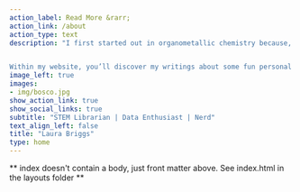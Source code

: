 ```yaml
---
action_label: Read More &rarr;
action_link: /about
action_type: text
description: "I first started out in organometallic chemistry because, let’s face it, liquid nitrogen is endlessly cool at any age. Later, I spent some time in a few Canadian universities as an academic science and engineering librarian. My fascination with data science stems from the joy of vigorously shaking a dataset and watching the story fall out. I'm also actively involved in the workingline German Shepherd Dog (GSD) community, with a lifelong interest in the breed's health data. This focus is reflected in some of the presentations found on this website. I think that using real datasets in student learning creates opportunities for more authentic learning experiences. This all makes total sense once you meet me.


Within my website, you’ll discover my writings about some fun personal projects I’ve worked on. You’ll also find links to presentations I’ve given. In my presentations, I always try to include a reflective element because I think it’s important to discuss the choices I’ve made."
image_left: true
images:
- img/bosco.jpg
show_action_link: true
show_social_links: true
subtitle: "STEM Librarian | Data Enthusiast | Nerd"
text_align_left: false
title: "Laura Briggs"
type: home
---
```


** index doesn't contain a body, just front matter above.
See index.html in the layouts folder **

